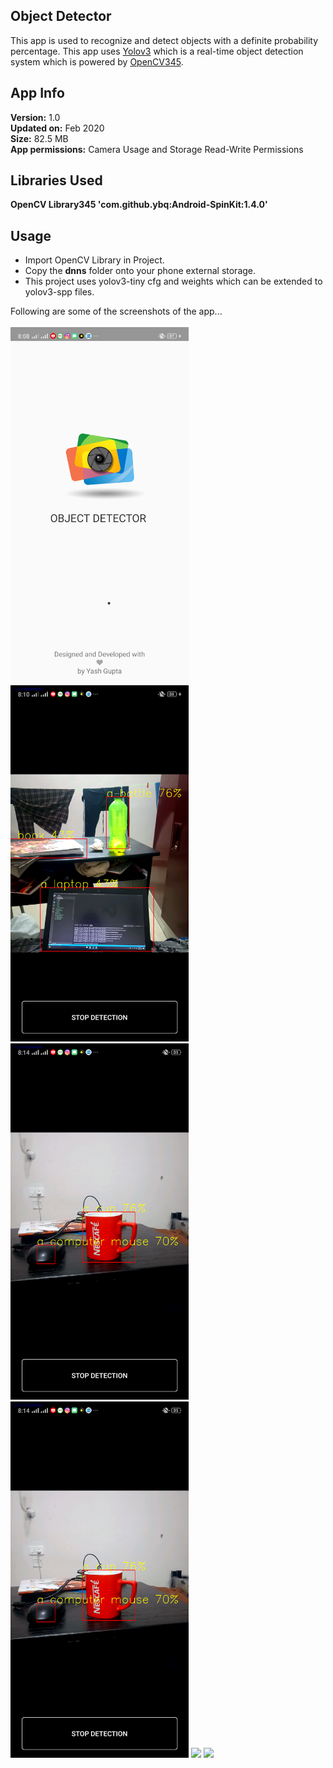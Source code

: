 ## Object Detector
This app is used to recognize and detect objects with a definite probability percentage. This app uses [Yolov3](https://pjreddie.com/darknet/yolo/) which is a real-time object detection system which is powered by [OpenCV345](https://opencv.org/).

## App Info
<b>Version:</b> 1.0</br>
<b>Updated on:</b> Feb 2020</br>
<b>Size:</b> 82.5 MB</br>
<b>App permissions:</b> Camera Usage and Storage Read-Write Permissions</br>

## Libraries Used
<b>OpenCV Library345 </b>
<b>'com.github.ybq:Android-SpinKit:1.4.0'</b>

## Usage
* Import OpenCV Library in Project.
* Copy the <b>dnns</b> folder onto your phone external storage.
* This project uses yolov3-tiny cfg and weights which can be extended to yolov3-spp files.

Following are some of the screenshots of the app...</br>
</br>
<img src="./main1.png" width="285px" height="auto">
<img src="./main2.png" width="285px" height="auto">
<img src="./main3.png" width="285px" height="auto">
<img src="./main4.png" width="285px" height="auto">
<img src="./main5.png" width="285px" height="auto">
<img src="./main6.png" width="285px" height="auto">